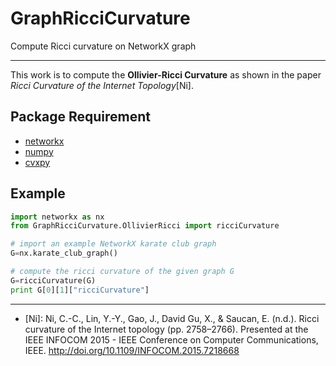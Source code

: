 # GraphRicciCurvature
Compute Ricci curvature on NetworkX graph


-----
This work is to compute the **Ollivier-Ricci Curvature** as shown in the paper *Ricci Curvature of the Internet Topology*[Ni]. 



## Package Requirement

* [networkx](https://github.com/networkx/networkx)
* [numpy](https://github.com/numpy/numpy)
* [cvxpy](https://github.com/cvxgrp/cvxpy)

## Example

```python
import networkx as nx
from GraphRicciCurvature.OllivierRicci import ricciCurvature

# import an example NetworkX karate club graph
G=nx.karate_club_graph()

# compute the ricci curvature of the given graph G
G=ricciCurvature(G)
print G[0][1]["ricciCurvature"]

```

-----

- [Ni]: Ni, C.-C., Lin, Y.-Y., Gao, J., David Gu, X., & Saucan, E. (n.d.). Ricci curvature of the Internet topology (pp. 2758–2766). Presented at the IEEE INFOCOM 2015 - IEEE Conference on Computer Communications, IEEE. http://doi.org/10.1109/INFOCOM.2015.7218668
